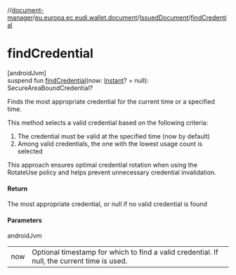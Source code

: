 //[document-manager](../../../index.md)/[eu.europa.ec.eudi.wallet.document](../index.md)/[IssuedDocument](index.md)/[findCredential](find-credential.md)

# findCredential

[androidJvm]\
suspend fun [findCredential](find-credential.md)(now: [Instant](https://developer.android.com/reference/kotlin/java/time/Instant.html)? = null): SecureAreaBoundCredential?

Finds the most appropriate credential for the current time or a specified time.

This method selects a valid credential based on the following criteria:

1. 
   The credential must be valid at the specified time (now by default)
2. 
   Among valid credentials, the one with the lowest usage count is selected

This approach ensures optimal credential rotation when using the RotateUse policy and helps prevent unnecessary credential invalidation.

#### Return

The most appropriate credential, or null if no valid credential is found

#### Parameters

androidJvm

| | |
|---|---|
| now | Optional timestamp for which to find a valid credential. If null, the current time is used. |
